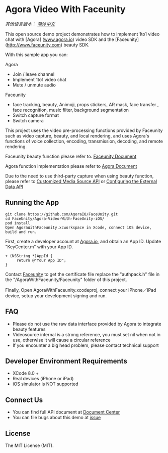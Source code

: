 # Agora Video With Faceunity

*其他语言版本： [简体中文](README.zh.md)*

This open source demo project demonstrates how to implement 1to1 video chat with  [Agora] (www.agora.io) video SDK and the [Faceunity] (http://www.faceunity.com) beauty SDK.

With this sample app you can:

Agora 

- Join / leave channel
- Implement 1to1 video chat 
- Mute / unmute audio

Faceunity

- face tracking, beauty, Animoji, props stickers, AR mask, face transfer , face recognition, music filter, background segmentation
- Switch capture format
- Switch camera


This project uses the video pre-processing functions provided by Faceunity such as video capture, beauty, and local rendering, and uses Agora's functions of voice collection, encoding, transmission, decoding, and remote rendering.

Faceunity beauty function please refer to. [Faceunity Document](http://www.faceunity.com/technical/)

Agora function implementation please refer to [Agora Document](https://docs.agora.io/en/2.1.2/product/Interactive%20Broadcast/API%20Reference/live_video_ios?platform=iOS)

Due to the need to use third-party capture when using beauty function, please refer to [Customized Media Source API](https://docs.agora.io/en/2.2/product/Interactive%20Broadcast/API%20Reference/custom_live_ios?platform=iOS#agoravideosourceprotocol)  or [Configuring the External Data API](https://docs.agora.io/en/2.2/product/Interactive%20Broadcast/API%20Reference/custom_live_ios?platform=iOS#configuring-the-external-data-api)

## Running the App

```
git clone https://github.com/AgoraIO/FaceUnity.git
cd FaceUnity/Agora-Video-With-FaceUnity-iOS/
pod install 
Open AgoraWithFaceunity.xcworkspace in Xcode, connect iOS device, build and run.
```

First, create a developer account at [Agora.io](https://dashboard.agora.io/signin/), and obtain an App ID. Update "KeyCenter.m" with your App ID. 

```
+ (NSString *)AppId {
     return @"Your App ID";
}
```

Contact [Faceunity](http://www.faceunity.com)  to get the certificate file replace the "authpack.h" file in the "/AgoraWithFaceunity/Faceunity" folder of this project.

Finally, Open AgoraWithFaceunity.xcodeproj, connect your iPhone／iPad device, setup your development signing and run.

## FAQ

- Please do not use the raw data interface provided by Agora to integrate beauty features
- Videosource internal is a strong reference, you must set nil when not in use, otherwise it will cause a circular reference
- If you encounter a big head problem, please contact technical support

## Developer Environment Requirements
* XCode 8.0 +
* Real devices (iPhone or iPad)
* iOS simulator is NOT supported

## Connect Us

- You can find full API document at [Document Center](https://docs.agora.io/en/)
- You can file bugs about this demo at [issue](https://github.com/AgoraIO/Agora-iOS-Tutorial-Swift-1to1/issues)

## License

The MIT License (MIT).


